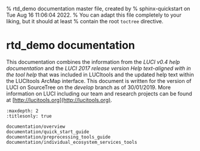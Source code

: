 % rtd_demo documentation master file, created by
% sphinx-quickstart on Tue Aug 16 11:06:04 2022.
% You can adapt this file completely to your liking, but it should at least
% contain the root `toctree` directive.

# rtd_demo documentation
This documentation combines the information from the *LUCI v0.4 help documentation* and the *LUCI 2017 release version Help text-aligned with in the tool help* that was included in LUCItools and the updated help text within the LUCItools ArcMap interface. This document is written for the version of LUCI on SourceTree on the *develop* branch as of 30/01/2019. More information on LUCI including our team and research projects can be found at [http://lucitools.org](http://lucitools.org).

```{toctree}
:maxdepth: 2
:titlesonly: true

documentation/overview
documentation/quick_start_guide
documentation/preprocessing_tools_guide
documentation/individual_ecosystem_services_tools
```
